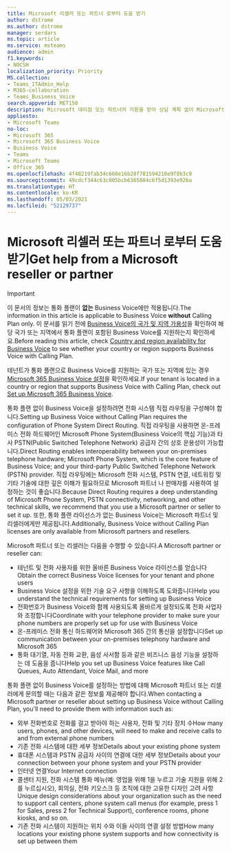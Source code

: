 ```yaml
---
title: Microsoft 리셀러 또는 파트너 로부터 도움 받기
author: dstrome
ms.author: dstrome
manager: serdars
ms.topic: article
ms.service: msteams
audience: admin
f1.keywords:
- NOCSH
localization_priority: Priority
MS.collection:
- Teams_ITAdmin_Help
- M365-collaboration
- Teams_Business_Voice
search.appverid: MET150
description: Microsoft 대리점 또는 파트너의 지원을 받아 상담 계획 없이 Microsoft 365 Business Voice를 설정하는 방법에 대해 알아보세요.
appliesto:
- Microsoft Teams
no-loc:
- Microsoft 365
- Microsoft 365 Business Voice
- Business Voice
- Teams
- Microsoft Teams
- Office 365
ms.openlocfilehash: 4f48219fab34c668e16b28f781594218e9f8b3c9
ms.sourcegitcommit: 49cdcf344c63c805bcb6365804c6f5d1393e926a
ms.translationtype: HT
ms.contentlocale: ko-KR
ms.lasthandoff: 05/03/2021
ms.locfileid: "52129737"
---
```

# <a name="get-help-from-a-microsoft-reseller-or-partner"></a><span data-ttu-id="50b90-103">Microsoft 리셀러 또는 파트너 로부터 도움 받기</span><span class="sxs-lookup"><span data-stu-id="50b90-103">Get help from a Microsoft reseller or partner</span></span>

> [!IMPORTANT]
> <span data-ttu-id="50b90-104">이 문서의 정보는 통화 플랜이 **없는** Business Voice에만 적용됩니다.</span><span class="sxs-lookup"><span data-stu-id="50b90-104">The information in this article is applicable to Business Voice **without** Calling Plan only.</span></span> <span data-ttu-id="50b90-105">이 문서를 읽기 전에 [Business Voice의 국가 및 지역 가용성](country-region-availability.md)을 확인하여 해당 국가 또는 지역에서 통화 플랜이 포함된 Business Voice를 지원하는지 확인하세요.</span><span class="sxs-lookup"><span data-stu-id="50b90-105">Before reading this article, check [Country and region availability for Business Voice](country-region-availability.md) to see whether your country or region supports Business Voice with Calling Plan.</span></span>
>
> <span data-ttu-id="50b90-106">테넌트가 통화 플랜으로 Business Voice를 지원하는 국가 또는 지역에 있는 경우 [Microsoft 365 Business Voice 설정](set-up-overview.md)을 확인하세요.</span><span class="sxs-lookup"><span data-stu-id="50b90-106">If your tenant is located in a country or region that supports Business Voice with Calling Plan, check out [Set up Microsoft 365 Business Voice](set-up-overview.md).</span></span>

<span data-ttu-id="50b90-107">통화 플랜 없이 Business Voice을 설정하려면 전화 시스템 직접 라우팅을 구성해야 합니다.</span><span class="sxs-lookup"><span data-stu-id="50b90-107">Setting up Business Voice without Calling Plan requires the configuration of Phone System Direct Routing.</span></span> <span data-ttu-id="50b90-108">직접 라우팅을 사용하면 온-프레미스 전화 하드웨어인 Microsoft Phone System(Business Voice의 핵심 기능)과 타사 PSTN(Public Switched Telephone Network) 공급자 간의 상호 운용성이 가능합니다.</span><span class="sxs-lookup"><span data-stu-id="50b90-108">Direct Routing enables interoperability between your on-premises telephone hardware; Microsoft Phone System, which is the core feature of Business Voice; and your third-party Public Switched Telephone Network (PSTN) provider.</span></span> <span data-ttu-id="50b90-109">직접 라우팅에는 Microsoft 전화 시스템, PSTN 연결, 네트워킹 및 기타 기술에 대한 깊은 이해가 필요하므로 Microsoft 파트너 나 판매자를 사용하여 설정하는 것이 좋습니다.</span><span class="sxs-lookup"><span data-stu-id="50b90-109">Because Direct Routing requires a deep understanding of Microsoft Phone System, PSTN connectivity, networking, and other technical skills, we recommend that you use a Microsoft partner or seller to set it up.</span></span> <span data-ttu-id="50b90-110">또한, 통화 플랜 라이선스가 없는 Business Voice는 Microsoft 파트너 및 리셀러에게만 제공됩니다.</span><span class="sxs-lookup"><span data-stu-id="50b90-110">Additionally, Business Voice without Calling Plan licenses are only available from Microsoft partners and resellers.</span></span>

<span data-ttu-id="50b90-111">Microsoft 파트너 또는 리셀러는 다음을 수행할 수 있습니다.</span><span class="sxs-lookup"><span data-stu-id="50b90-111">A Microsoft partner or reseller can:</span></span>

- <span data-ttu-id="50b90-112">테넌트 및 전화 사용자를 위한 올바른 Business Voice 라이선스를 얻습니다</span><span class="sxs-lookup"><span data-stu-id="50b90-112">Obtain the correct Business Voice licenses for your tenant and phone users</span></span>
- <span data-ttu-id="50b90-113">Business Voice 설정을 위한 기술 요구 사항을 이해하도록 도와줍니다</span><span class="sxs-lookup"><span data-stu-id="50b90-113">Help you understand the technical requirements for setting up Business Voice</span></span>
- <span data-ttu-id="50b90-114">전화번호가 Business Voice와 함께 사용되도록 올바르게 설정되도록 전화 사업자와 조정합니다</span><span class="sxs-lookup"><span data-stu-id="50b90-114">Coordinate with your telephone provider to make sure your phone numbers are properly set up for use with Business Voice</span></span>
- <span data-ttu-id="50b90-115">온-프레미스 전화 통신 하드웨어와 Microsoft 365 간의 통신을 설정합니다</span><span class="sxs-lookup"><span data-stu-id="50b90-115">Set up communication between your on-premises telephony hardware and Microsoft 365</span></span>
- <span data-ttu-id="50b90-116">통화 대기열, 자동 전화 교환, 음성 사서함 등과 같은 비즈니스 음성 기능을 설정하는 데 도움을 줍니다</span><span class="sxs-lookup"><span data-stu-id="50b90-116">Help you set up Business Voice features like Call Queues, Auto Attendant, Voice Mail, and more</span></span>

<span data-ttu-id="50b90-117">통화 플랜 없이 Business Voice를 설정하는 방법에 대해 Microsoft 파트너 또는 리셀러에게 문의할 때는 다음과 같은 정보를 제공해야 합니다.</span><span class="sxs-lookup"><span data-stu-id="50b90-117">When contacting a Microsoft partner or reseller about setting up Business Voice without Calling Plan, you'll need to provide them with information such as:</span></span>

- <span data-ttu-id="50b90-118">외부 전화번호로 전화를 걸고 받아야 하는 사용자, 전화 및 기타 장치 수</span><span class="sxs-lookup"><span data-stu-id="50b90-118">How many users, phones, and other devices, will need to make and receive calls to and from external phone numbers</span></span>
- <span data-ttu-id="50b90-119">기존 전화 시스템에 대한 세부 정보</span><span class="sxs-lookup"><span data-stu-id="50b90-119">Details about your existing phone system</span></span>
- <span data-ttu-id="50b90-120">휴대폰 시스템과 PSTN 공급자 사이의 연결에 대한 세부 정보</span><span class="sxs-lookup"><span data-stu-id="50b90-120">Details about your connection between your phone system and your PSTN provider</span></span>
- <span data-ttu-id="50b90-121">인터넷 연결</span><span class="sxs-lookup"><span data-stu-id="50b90-121">Your Internet connection</span></span>
- <span data-ttu-id="50b90-122">콜센터 지원, 전화 시스템 통화 메뉴(예: 영업을 위해 1을 누르고 기술 지원을 위해 2를 누르십시오), 회의실, 전화 키오스크 등 조직에 대한 고유한 디자인 고려 사항</span><span class="sxs-lookup"><span data-stu-id="50b90-122">Unique design considerations about your organization such as the need to support call centers, phone system call menus (for example, press 1 for Sales, press 2 for Technical Support), conference rooms, phone kiosks, and so on.</span></span>
- <span data-ttu-id="50b90-123">기존 전화 시스템이 지원하는 위치 수와 이들 사이의 연결 설정 방법</span><span class="sxs-lookup"><span data-stu-id="50b90-123">How many locations your existing phone system supports and how connectivity is set up between them</span></span>

